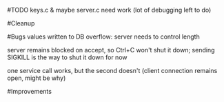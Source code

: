 #TODO
keys.c & maybe server.c need work (lot of debugging left to do)

#Cleanup

#Bugs
values written to DB overflow: server needs to control length

server remains blocked on accept, so Ctrl+C won't shut it down;
sending SIGKILL is the way to shut it down for now

one service call works, but the second doesn't
(client connection remains open, might be why)

#Improvements
